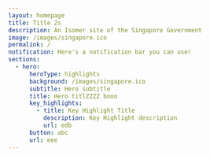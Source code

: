 ```yaml
---
layout: homepage
title: Title 2s
description: An Isomer site of the Singapore Government
image: /images/singapore.ico
permalink: /
notification: Here's a notification bar you can use!
sections:
  - hero:
      heroType: highlights
      background: /images/singapore.ico
      subtitle: Hero subtitle
      title: Hero titlZZZZ booo
      key_highlights:
        - title: Key Highlight Title
          description: Key Highlight description
          url: edb
      button: abc
      url: eee
---
```

